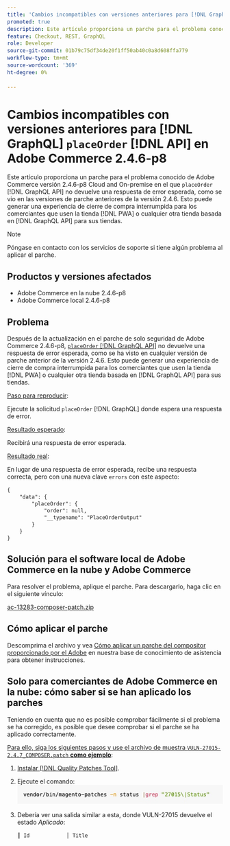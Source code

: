 ```yaml
---
title: 'Cambios incompatibles con versiones anteriores para [!DNL GraphQL] &grave;placeOrder&grave; [!DNL API] en Adobe Commerce 2.4.6-p8'
promoted: true
description: Este artículo proporciona un parche para el problema conocido de Adobe Commerce versión 2.4.6-p8 Cloud and On-premise en el que placeOrder [!DNL GraphQL API] no devuelve una respuesta de error esperada, como se vio en versiones de parches anteriores 2.4.6. Esto puede generar una experiencia de cierre de compra interrumpida para los comerciantes que usen una tienda de PWA o cualquier otra tienda basada en  [!DNL GraphQL API] para sus tiendas.
feature: Checkout, REST, GraphQL
role: Developer
source-git-commit: 01b79c75df34de20f1ff50ab40c0a8d608ffa779
workflow-type: tm+mt
source-wordcount: '369'
ht-degree: 0%

---
```


# Cambios incompatibles con versiones anteriores para [!DNL GraphQL] `placeOrder` [!DNL API] en Adobe Commerce 2.4.6-p8

Este artículo proporciona un parche para el problema conocido de Adobe Commerce versión 2.4.6-p8 Cloud and On-premise en el que `placeOrder` [!DNL GraphQL API] no devuelve una respuesta de error esperada, como se vio en las versiones de parche anteriores de la versión 2.4.6. Esto puede generar una experiencia de cierre de compra interrumpida para los comerciantes que usen la tienda [!DNL PWA] o cualquier otra tienda basada en [!DNL GraphQL API] para sus tiendas.

>[!NOTE]
>
>Póngase en contacto con los servicios de soporte si tiene algún problema al aplicar el parche.

## Productos y versiones afectados

* Adobe Commerce en la nube 2.4.6-p8
* Adobe Commerce local 2.4.6-p8

## Problema

Después de la actualización en el parche de solo seguridad de Adobe Commerce 2.4.6-p8, [`placeOrder` [!DNL GraphQL API]](https://developer.adobe.com/commerce/webapi/graphql/schema/cart/mutations/place-order/) no devuelve una respuesta de error esperada, como se ha visto en cualquier versión de parche anterior de la versión 2.4.6. Esto puede generar una experiencia de cierre de compra interrumpida para los comerciantes que usen la tienda [!DNL PWA] o cualquier otra tienda basada en [!DNL GraphQL API] para sus tiendas.

<u>Paso para reproducir</u>:

Ejecute la solicitud `placeOrder` [!DNL GraphQL] donde espera una respuesta de error.

<u>Resultado esperado</u>:

Recibirá una respuesta de error esperada.

<u>Resultado real</u>:

En lugar de una respuesta de error esperada, recibe una respuesta correcta, pero con una nueva clave `errors` con este aspecto:

```
{
    "data": {
        "placeOrder": {
            "order": null,
            "__typename": "PlaceOrderOutput"
        }
    }
}
```

## Solución para el software local de Adobe Commerce en la nube y Adobe Commerce

Para resolver el problema, aplique el parche.
Para descargarlo, haga clic en el siguiente vínculo:

[ac-13283-composer-patch.zip](assets/ac-13283-composer-patch.zip)

## Cómo aplicar el parche

Descomprima el archivo y vea [Cómo aplicar un parche del compositor proporcionado por el Adobe](https://experienceleague.adobe.com/docs/commerce-knowledge-base/kb/how-to/how-to-apply-a-composer-patch-provided-by-magento.html?lang=es) en nuestra base de conocimiento de asistencia para obtener instrucciones.

## Solo para comerciantes de Adobe Commerce en la nube: cómo saber si se han aplicado los parches

Teniendo en cuenta que no es posible comprobar fácilmente si el problema se ha corregido, es posible que desee comprobar si el parche se ha aplicado correctamente.

<u>Para ello, siga los siguientes pasos y use el archivo de muestra `VULN-27015-2.4.7_COMPOSER.patch` **como ejemplo</u>**:

1. [Instalar [!DNL Quality Patches Tool]](https://experienceleague.adobe.com/docs/commerce-operations/tools/quality-patches-tool/usage.html?lang=es).
1. Ejecute el comando:<br>
   ![ac-13283-tell-if-patch-applied-code](assets/cve-2024-34102-tell-if-patch-applied-code.png)
1. Debería ver una salida similar a esta, donde VULN-27015 devuelve el estado *Aplicado*:

   ```bash
   ║ Id            │ Title                                                        │ Category        │ Origin                 │ Status      │ Details                                          ║ ║ N/A           │ ../m2-hotfixes/VULN-27015-2.4.7_COMPOSER_patch.patch      │ Other           │ Local                  │ Applied     │ Patch type: Custom                                
   ```

<!-- For Step 2:
     ```bash
    vendor/bin/magento-patches -n status |grep "27015\|Status"
     ```
-->

